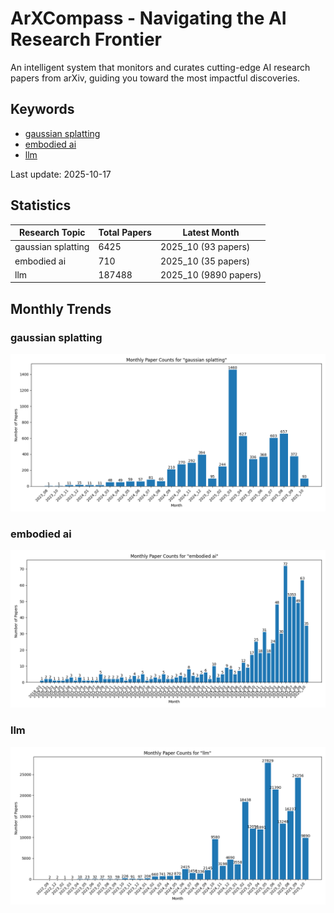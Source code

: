 # ArXCompass - Navigating the AI Research Frontier
An intelligent system that monitors and curates cutting-edge AI research papers from arXiv, guiding you toward the most impactful discoveries.

## Keywords

- [gaussian splatting](gaussian_splatting/)
- [embodied ai](embodied_ai/)
- [llm](llm/)

Last update: 2025-10-17

## Statistics

| Research Topic | Total Papers | Latest Month |
| --- | --- | --- |
| gaussian splatting | 6425 | 2025_10 (93 papers) |
| embodied ai | 710 | 2025_10 (35 papers) |
| llm | 187488 | 2025_10 (9890 papers) |

## Monthly Trends

### gaussian splatting

![Monthly Paper Counts for gaussian splatting](gaussian_splatting/monthly_stats.png)

### embodied ai

![Monthly Paper Counts for embodied ai](embodied_ai/monthly_stats.png)

### llm

![Monthly Paper Counts for llm](llm/monthly_stats.png)


